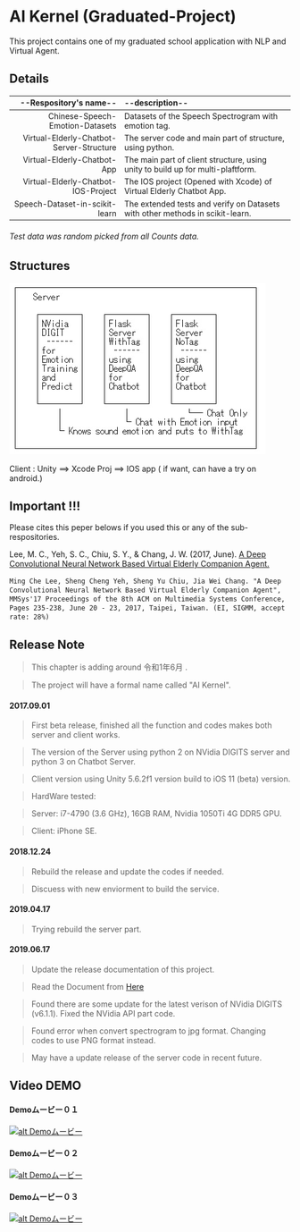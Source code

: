 # AI Kernel (Graduated-Project)

This project contains one of my graduated school application with NLP and Virtual Agent.

## Details 
|    --Respository's name--                |      --description--                                                            |
| ----------------------------------------:|:------------------------------------------------------------------------------- |
| Chinese-Speech-Emotion-Datasets          | Datasets of the Speech Spectrogram with emotion tag.                            |
| Virtual-Elderly-Chatbot-Server-Structure | The server code and main part of structure, using python.                       |
| Virtual-Elderly-Chatbot-App              | The main part of client structure, using unity to build up for multi-plaftform. |
| Virtual-Elderly-Chatbot-IOS-Project      | The IOS project (Opened with Xcode) of Virtual Elderly Chatbot App.             |
| Speech-Dataset-in-scikit-learn           | The extended tests and verify on Datasets with other methods in scikit-learn.   |

###### Test data was random picked from all Counts data.

## Structures

![alt text](/StructureMap.png)

 Client : Unity ==> Xcode Proj ==> IOS app ( if want, can have a try on android.)

## Important !!!

Please cites this peper belows if you used this or any of the sub-respositories.

Lee, M. C., Yeh, S. C., Chiu, S. Y., & Chang, J. W. (2017, June). [A Deep Convolutional Neural Network Based Virtual Elderly Companion Agent.](http://dl.acm.org/citation.cfm?id=3083220)

```
Ming Che Lee, Sheng Cheng Yeh, Sheng Yu Chiu, Jia Wei Chang. "A Deep Convolutional Neural Network Based Virtual Elderly Companion Agent", MMSys'17 Proceedings of the 8th ACM on Multimedia Systems Conference, Pages 235-238, June 20 - 23, 2017, Taipei, Taiwan. (EI, SIGMM, accept rate: 28%)
```

## Release Note

> This chapter is adding around 令和1年6月 .

> The project will have a formal name called "AI Kernel".

#### 2017.09.01

> First beta release, finished all the function and codes makes both server and client works.

> The version of the Server using python 2 on NVidia DIGITS server and python 3 on Chatbot Server.

> Client version using Unity 5.6.2f1 version build to iOS 11 (beta) version.

> HardWare tested:

> Server: i7-4790 (3.6 GHz), 16GB RAM, Nvidia 1050Ti 4G DDR5 GPU.

> Client: iPhone SE.

#### 2018.12.24

> Rebuild the release and update the codes if needed.

> Discuess with new enviorment to build the service.

#### 2019.04.17

> Trying rebuild the server part.

#### 2019.06.17

> Update the release documentation of this project.

> Read the Document from [Here](.Docs#content--%E7%9B%AE%E6%AC%A1--%E7%9B%AE%E9%8C%84)

> Found there are some update for the latest verison of NVidia DIGITS (v6.1.1). Fixed the NVidia API part code.

> Found error when convert spectrogram to jpg format. Changing codes to use PNG format instead.

> May have a update release of the server code in recent future.

## Video DEMO

#### Demoムービー０１

[![alt Demoムービー](http://i3.ytimg.com/vi/wqTBv9_8EjE/maxresdefault.jpg)](https://www.youtube.com/watch?v=wqTBv9_8EjE "Demoムービー０１")

#### Demoムービー０２

[![alt Demoムービー](http://i3.ytimg.com/vi/1_LBBT-oB3Q/maxresdefault.jpg)](https://www.youtube.com/watch?v=1_LBBT-oB3Q "Demoムービー０２")

#### Demoムービー０３

[![alt Demoムービー](http://i3.ytimg.com/vi/erXPXfhu_zI/maxresdefault.jpg)](https://www.youtube.com/watch?v=erXPXfhu_zI "Demoムービー０３")

